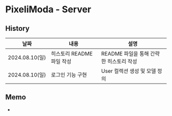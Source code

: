 # PixeliModa - Server

## History

| 날짜           | 내용                      | 설명                                    |
| -------------- | ------------------------- | --------------------------------------- |
| 2024.08.10(일) | 히스토리 README 파일 작성 | README 파일을 통해 간략한 히스토리 작성 |
| 2024.08.10(일) | 로그인 기능 구현          | User 컬렉션 생성 및 모델 정의           |

## Memo

-
